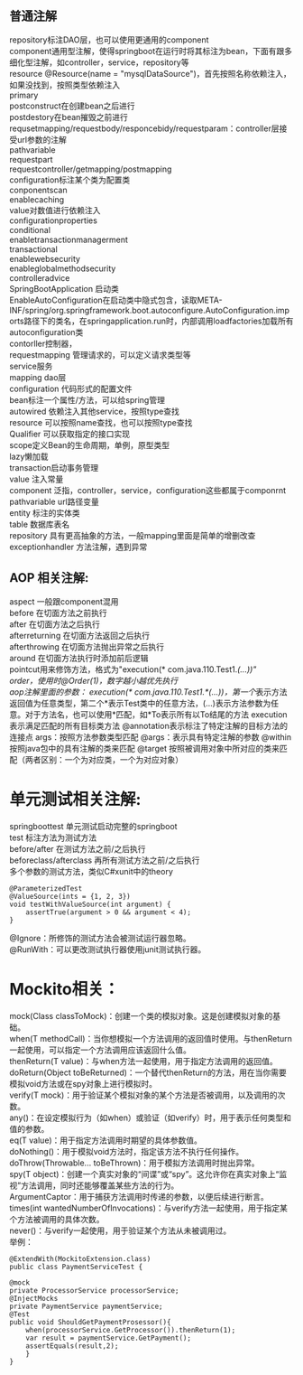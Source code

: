 ## 普通注解
repository标注DAO层，也可以使用更通用的component<br />
component通用型注解，使得springboot在运行时将其标注为bean，下面有跟多细化型注解，如controller，service，repository等<br />
resource @Resource(name = "mysqlDataSource")，首先按照名称依赖注入，如果没找到，按照类型依赖注入<br />
primary<br />
postconstruct在创建bean之后进行<br />
postdestory在bean摧毁之前进行<br />
requsetmapping/requestbody/responcebidy/requestparam：controller层接受url参数的注解<br />
pathvariable<br />
requestpart<br />
requestcontroller/getmapping/postmapping<br />
configuration标注某个类为配置类<br />
conponentscan<br />
enablecaching<br />
value对数值进行依赖注入<br />
configurationproperties<br />
conditional<br />
enabletransactionmanagerment<br />
transactional<br />
enablewebsecurity<br />
enableglobalmethodsecurity<br />
controlleradvice<br />
SpringBootApplication 启动类<br />
EnableAutoConfiguration在启动类中隐式包含，读取META-INF/spring/org.springframework.boot.autoconfigure.AutoConfiguration.imports路径下的类名，在springapplication.run时，内部调用loadfactories加载所有autoconfiguration类<br />
contorller控制器，<br />
requestmapping 管理请求的，可以定义请求类型等<br />
service服务 <br />
mapping dao层<br />
configuration 代码形式的配置文件<br />
bean标注一个属性/方法，可以给spring管理<br />
autowired 依赖注入其他service，按照type查找<br />
resource 可以按照name查找，也可以按照type查找<br />
Qualifier 可以获取指定的接口实现<br />
scope定义Bean的生命周期，单例，原型类型<br />
lazy懒加载<br />
transaction启动事务管理<br />
value 注入常量<br />
component 泛指，controller，service，configuration这些都属于componrnt<br />
pathvariable url路径变量<br />
entity 标注的实体类<br />
table 数据库表名<br />
repository 具有更高抽象的方法，一般mapping里面是简单的增删改查<br />
exceptionhandler 方法注解，遇到异常<br />
## AOP 相关注解:
aspect 一般跟component混用<br />
before 在切面方法之前执行<br />
after 在切面方法之后执行<br />
afterreturning 在切面方法返回之后执行<br />
afterthrowing 在切面方法抛出异常之后执行<br />
around 在切面方法执行时添加前后逻辑<br />
pointcut用来修饰方法，格式为"execution(* com.java.110.Test1.*(...))"<br />
order，使用时@Order(1)，数字越小越优先执行<br />
aop注解里面的参数：
execution(\* com.java.110.Test1.\*(...))，第一个*表示方法返回值为任意类型，第二个\*表示Test类中的任意方法，(...)表示方法参数为任意。对于方法名，也可以使用\*匹配，如\*To表示所有以To结尾的方法
execution表示满足匹配的所有目标类方法
@annotation表示标注了特定注解的目标方法的连接点
args：按照方法参数类型匹配
@args：表示具有特定注解的参数
@within 按照java包中的具有注解的类来匹配
@target 按照被调用对象中所对应的类来匹配（两者区别：一个为对应类，一个为对应对象）
# 单元测试相关注解:
springboottest 单元测试启动完整的springboot<br />
test 标注方法为测试方法<br />
before/after 在测试方法之前/之后执行<br />
beforeclass/afterclass 再所有测试方法之前/之后执行<br />
多个参数的测试方法，类似C#xunit中的theory<br />
```
@ParameterizedTest
@ValueSource(ints = {1, 2, 3})
void testWithValueSource(int argument) {
    assertTrue(argument > 0 && argument < 4);
}
```
@Ignore：所修饰的测试方法会被测试运行器忽略。<br />
@RunWith：可以更改测试执行器使用junit测试执行器。<br />
# Mockito相关：
mock(Class<T> classToMock)：创建一个类的模拟对象。这是创建模拟对象的基础。<br />
when(T methodCall)：当你想模拟一个方法调用的返回值时使用。与thenReturn一起使用，可以指定一个方法调用应该返回什么值。<br />
thenReturn(T value)：与when方法一起使用，用于指定方法调用的返回值。<br />
doReturn(Object toBeReturned)：一个替代thenReturn的方法，用在当你需要模拟void方法或在spy对象上进行模拟时。<br />
verify(T mock)：用于验证某个模拟对象的某个方法是否被调用，以及调用的次数。<br />
any()：在设定模拟行为（如when）或验证（如verify）时，用于表示任何类型和值的参数。<br />
eq(T value)：用于指定方法调用时期望的具体参数值。<br />
doNothing()：用于模拟void方法时，指定该方法不执行任何操作。<br />
doThrow(Throwable... toBeThrown)：用于模拟方法调用时抛出异常。<br />
spy(T object)：创建一个真实对象的“间谍”或“spy”。这允许你在真实对象上“监视”方法调用，同时还能够覆盖某些方法的行为。<br />
ArgumentCaptor<T>：用于捕获方法调用时传递的参数，以便后续进行断言。<br />
times(int wantedNumberOfInvocations)：与verify方法一起使用，用于指定某个方法被调用的具体次数。<br />
never()：与verify一起使用，用于验证某个方法从未被调用过。<br />
举例：
```
@ExtendWith(MockitoExtension.class)
public class PaymentServiceTest {

@mock
private ProcessorService processorService;
@InjectMocks
private PaymentService paymentService;
@Test
public void ShouldGetPaymentProsessor(){
    when(processorService.GetProcessor()).thenReturn(1);
    var result = paymentService.GetPayment();
    assertEquals(result,2);
    }
}
```
